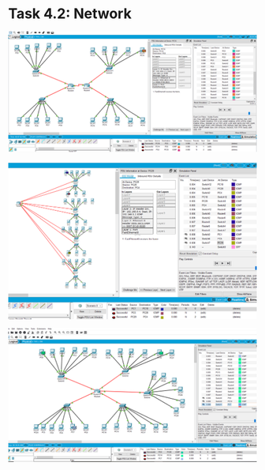 
<h1>Task 4.2: Network</h1>
	  
<p><img class="img-responsive" src="images/1.png"></p>
<p><img class="img-responsive" src="images/2.png"></p>
<p><img class="img-responsive" src="images/3.png"></p>